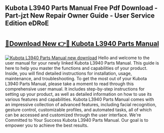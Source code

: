 ## Kubota L3940 Parts Manual Free Pdf Download - Part-jzt New Repair Owner Guide - User Service Edition eDRoE

# <h2><a href="http://bc86237.oget.top/?id=Kubota+L3940+Parts+Manual">🔗Download New 👉🔴 Kubota L3940 Parts Manual</a></h2>

[![Kubota L3940 Parts Manual new download](https://i.imgur.com/5g1atiW.png)](http://bc86237.oget.top/?id=Kubota+L3940+Parts+Manual)
Hello and welcome to the user manual for your newly linked Kubota L3940 Parts Manual. This guide is here to help you master the functions and capabilities of your product. Inside, you will find detailed instructions for installation, usage, maintenance, and troubleshooting. To get the most out of your Kubota L3940 Parts Manual, please take a moment to read through this comprehensive user manual. It includes step-by-step instructions for setting up your product, as well as detailed information on how to use its various features and capabilities. Kubota L3940 Parts Manual comes with an impressive collection of advanced features, including facial recognition, gesture control, customizable profiles, and automated tasks, all of which can be accessed and customized through the user interface. We're Committed to Your Success Kubota L3940 Parts Manual. Our goal is to empower you to achieve the best results.
